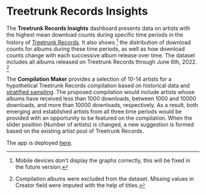 # Treetrunk Records Insights

The **Treetrunk Records Insights** dashboard presents data on artists with the highest mean download counts during specific time periods in the history of [Treetrunk Records](https://archive.org/search.php?query=collection%3Atreetrunk&sort=-publicdate). It also shows [^1] the distribution of download counts for albums during these time periods, as well as how download counts change with each successive album release over time. The dataset includes all albums released on Treetrunk Records through June 6th, 2022. [^2]

The **Compilation Maker** provides a selection of 10-14 artists for a hypothetical Treetrunk Records compilation based on historical data and [stratified sampling](https://www.scribbr.com/methodology/stratified-sampling/). The proposed compilation would include artists whose albums have received less than 1000 downloads, between 1000 and 10000 downloads, and more than 10000 downloads, respectively. As a result, both emerging and established artists from all three time periods would be provided with an opportunity to be featured on the compilation. When the slider position (Number of artists) is changed, a new suggestion is formed based on the existing artist pool of Treetrunk Records.

The app is deployed [here](https://linfri.shinyapps.io/ttri/).

[^1]: Mobile devices don't display the graphs correctly, this will be fixed in the future version.
[^2]: Compilation albums were excluded from the dataset. Missing values in Creator field were imputed with the help of titles.
